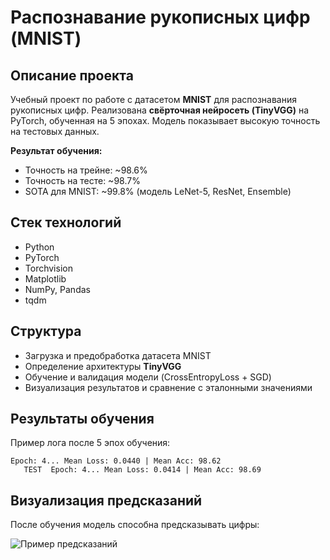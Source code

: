 # Распознавание рукописных цифр (MNIST)

## Описание проекта

Учебный проект по работе с датасетом **MNIST** для распознавания рукописных цифр.
Реализована **свёрточная нейросеть (TinyVGG)** на PyTorch, обученная на 5 эпохах.
Модель показывает высокую точность на тестовых данных.

**Результат обучения:**

* Точность на трейне: \~98.6%
* Точность на тесте: \~98.7%
* SOTA для MNIST: \~99.8% (модель LeNet-5, ResNet, Ensemble)

## Стек технологий

* Python
* PyTorch
* Torchvision
* Matplotlib
* NumPy, Pandas
* tqdm

## Структура

* Загрузка и предобработка датасета MNIST
* Определение архитектуры **TinyVGG**
* Обучение и валидация модели (CrossEntropyLoss + SGD)
* Визуализация результатов и сравнение с эталонными значениями

## Результаты обучения

Пример лога после 5 эпох обучения:

```
Epoch: 4... Mean Loss: 0.0440 | Mean Acc: 98.62
   TEST  Epoch: 4... Mean Loss: 0.0414 | Mean Acc: 98.69
```

## Визуализация предсказаний

После обучения модель способна предсказывать цифры:

![Пример предсказаний](sk.png)